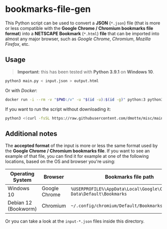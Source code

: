 # bookmarks-file-gen

This Python script can be used to convert a **JSON** (`*.json`) file (that is more or less compatible with the **Google Chrome / Chromium bookmarks file format**) into a **NETSCAPE Bookmark** (`*.html`) **file** that can be imported into almost any major browser, such as _Google Chrome_, _Chromium_, _Mozilla Firefox_, etc.

## Usage

> **Important**: this has been tested with **Python 3.9.1** on **Windows 10**.

```bash
python3 main.py < input.json > output.html
```

Or with _Docker_:

```bash
docker run -i --rm -v "$PWD:/v" -u "$(id -u):$(id -g)" python:3 python3 /v/main.py < input.json > output.html
```

If you want to run the script without downloading it:

```bash
python3 <(curl -fsSL https://raw.githubusercontent.com/dmotte/misc/main/python-scripts/bookmarks-file-gen/main.py) < input.json > output.html
```

## Additional notes

The **accepted format** of the input is more or less the same format used by the **Google Chrome / Chromium bookmarks file**. If you want to see an example of that file, you can find it for example at one of the following locations, based on the OS and browser you're using:

| Operating System     | Browser       | Bookmarks file path                                                     |
| -------------------- | ------------- | ----------------------------------------------------------------------- |
| Windows 10           | Google Chrome | `%USERPROFILE%\AppData\Local\Google\Chrome\User Data\Default\Bookmarks` |
| Debian 12 (Bookworm) | Chromium      | `~/.config/chromium/Default/Bookmarks`                                  |

Or you can take a look at the `input-*.json` files inside this directory.
